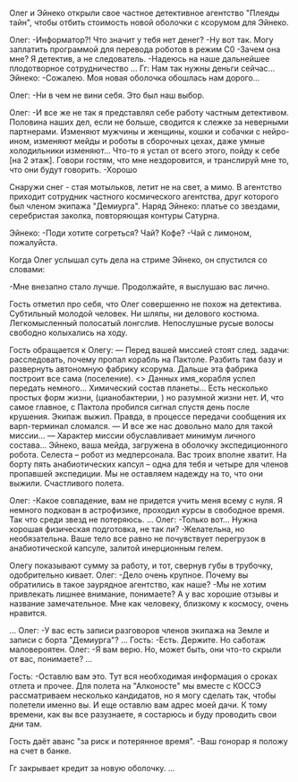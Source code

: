 
Олег и Эйнеко открыли свое частное детективное агентство "Плеяды тайн", чтобы отбить стоимость новой оболочки с ксорумом для Эйнеко.

Олег:
-Информатор?! Что значит у тебя нет денег?
-Ну вот так. Могу заплатить программой для перевода роботов в режим С0
-Зачем она мне? Я детектив, а не следователь.
-Надеюсь на наше дальнейшее плодотворное сотрудничество 
...
Гг:
Нам так нужны деньги сейчас...
Эйнеко:
-Сожалею. Моя новая оболочка обошлась нам дорого...


Олег:
-Ни в чем не вини себя. Это был наш выбор.

Олег:
-И все же не так я представлял себе работу частным детективом. Половина наших дел, если не больше, сводится к слежке за неверными партнерами. Изменяют мужчины и женщины, кошки и собачки с нейро-ином, изменяют мейды и роботы в сборочных цехах, даже умные холодильники изменяют... Что-то я устал от всего этого, пойду к себе \[на 2 этаж]. Говори гостям, что мне нездоровится, и транслируй мне то, что они будут говорить.
-Хорошо

Снаружи снег - стая мотыльков, летит не на свет, а мимо.
В агентство приходит сотрудник частного космического агентства, друг которого был членом экипажа "Демиурга". Наряд Эйнеко: платье со звездами, серебристая заколка, повторяющая контуры Сатурна.

Эйнеко:
-Поди хотите согреться? Чай? Кофе?
-Чай с лимоном, пожалуйста.

Когда Олег услышал суть дела на стриме Эйнеко, он спустился со словами:

-Мне внезапно стало лучше. Продолжайте, я выслушаю вас лично.

Гость отметил про себя, что Олег совершенно не похож на детектива. Cубтильный молодой человек. Ни шляпы, ни делового костюма. Легкомысленный полосатый лонгслив. Непослушные русые волосы свободно колыхались на ходу. 

Гость обращается к Олегу:
— Перед вашей миссией стоят след. задачи: расследовать, почему пропал корабль на Пактоле. Разбить там базу и развернуть автономную фабрику ксорума. Дальше эта фабрика построит все сама (поселение). <> Данных имя_корабля успел передать немного... Химический состав планеты... Есть несколько простых форм жизни, (цианобактерии, ) но разумной жизни нет. И, что самое главное, с Пактола пробился сигнал спустя день после крушения. Экипаж выжил. Правда, в процессе передачи сообщения их варп-терминал сломался.
— И все же нас довольно мало для такой миссии...
— Характер миссии обуславливает минимум личного состава... Эйнеко, ваша мейда, загружена в оболочку экспедиционного робота. Селеста – робот из медперсонала. Вас троих вполне хватит. На борту пять анабиотических капсул – одна для тебя и четыре для членов пропавшей экспедиции. Мы не оставляем надежду на то, что они выжили. Счастливого полета. 

Олег:
-Какое совпадение, вам не придется учить меня всему с нуля. Я немного подкован в астрофизике, проходил курсы в свободное время. Так что среди звезд не потеряюсь.
...
Олег:
-Только вот... Нужна хорошая физическая подготовка, не так ли?
-Желательна, но необязательна. Ваше тело все равно не почувствует перегрузок в анабиотической капсуле, залитой инерционным гелем.

Олегу показывают сумму за работу, и тот, свернув губы в трубочку, одобрительно кивает.
Олег:
-Дело очень крупное. Почему вы обратились в такое заурядное агентство, как наше?
-Мы не хотим привлекать лишнее внимание, понимаете? А у вас хорошие отзывы и название замечательное. Мне как человеку, близкому к космосу, очень нравится.


...
Олег:
-У вас есть записи разговоров членов экипажа на Земле и записи с борта "Демиурга"?
...
Гость:
-Есть. Держите. Но саботаж маловероятен.
Олег:
-Я вам верю. Но, может быть, они что-то скрыли от вас, понимаете?
...

Гость:
-Оставлю вам это. Тут вся необходимая информация о сроках отлета и прочее. Для полета на "Алконосте" мы вместе с КОССЭ рассматриваем несколько кандидатов, но я могу сделать так, чтобы полетели именно вы. И еще оставлю вам адрес моей дачи. К тому времени, как вы все разузнаете, я состарюсь и буду проводить свои дни там.

Гость даёт аванс "за риск и потерянное время".
-Ваш гонорар я положу на счет в банке.

Гг закрывает кредит за новую оболочку.
...

